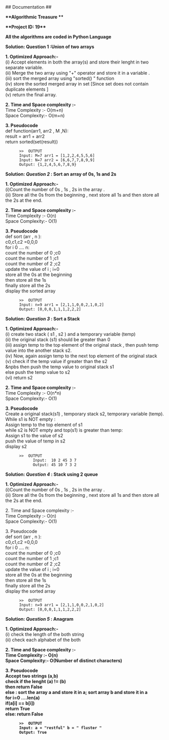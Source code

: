 <html>
  <head>## Documentation ## </head>
  <body>
  <div>
        <p> <b>**Algorithmic Treasure ** </b></p>
        <p><b>**Project ID: 19**</b></p>
    </div>

<p> <b> All the algorithms are coded in Python Language</b></p>
<p><b> Solution: Question 1 :Union of two arrays </b> </p>
 <p> <b>1.  Optimized Approach:-</b> <br>
         (i) Accept elements in  both the array(s) and store their lenght in two separate variable.<br>
         (ii) Merge the two array using "+" operator and store it in a variable .<br>
         (iii) sort the merged array using "sorted() " function  <br>
         (iv) store the sorted merged array in set [Since set does not contain duplicate elements ]  <br>
         (v)  return the final array.
  </p>
 <p> <b>  2. Time and Space complexity :-</b><br>
         Time Complexity :- O(m+n)<br>
         Space Complexity:- O(m+n)
 </p>
 <p> <b>3. Pseudocode </b> <br>
         def function(arr1, arr2 , M ,N):<br>
            result = arr1 + arr2 <br>
           return sorted(set(result))  <br>     
         
         
          >>  OUTPUT
          Input: M=7 arr1 = [1,2,2,4,5,5,6] 
          Input: N=7 arr2 = [6,6,7,7,8,9,9]
          Output: {1,2,4,5,6,7,8,9}
  </p>
<p><b> Solution: <i>Question 2 </i> : Sort an array of 0s, 1s and 2s  </b> </p>
 <p> <b>1.  Optimized Approach:-</b> <br>
         (i)Count the number of 0s , 1s , 2s in the array .<br>
         (ii) Store all the 0s from the beginning , next store all 1s and then store all the 2s at the end.<br>
  </p>
 <p> <b> 2. Time and Space complexity :- </b><br>
         Time Complexity :- O(n)<br>
         Space Complexity:- O(1)
 </p>
 <p> <b>3. Pseudocode </b><br>
         def sort (arr , n ): <br>
             c0,c1,c2 =0,0,0 <br>
             for i 0 .... n: <br>
                 count the number of 0 ;c0<br>
                  count the number of 1 ;c1<br>
                  count the number of 2 ;c2 <br>
              update the value of i ; i=0  <br>
                  store  all the  0s at the beginning <br>
                  then store all the 1s <br>
                  finally store all the 2s <br>
               display the sorted array
              
     
          >>  OUTPUT
          Input: n=9 arr1 = [2,1,1,0,0,2,1,0,2] 
          Output: [0,0,0,1,1,1,2,2,2]
  </p>
  
<p><b> Solution: <i>Question 3 </i> : Sort a Stack   </b> </p>
 <p> <b>1.  Optimized Approach:-</b> <br>
         (i) create two stack ( s1 , s2 ) and a temporary variable (temp)<br>
         (ii) the original stack (s1) should be greater than 0 <br>
         (iii) assign temp to  the top element of the original stack , then push  temp value  into the another stack s2.<br>
         (iv) Now, again assign temp to the next top element of the original stack <br>
         (v) check if the temp value if greater than the s2 <br>
              &npbs then  push the temp value to original stack s1 <br>
              else push the temp value to s2 <br>
         (vi) return s2 <br>
  
  </p>
 <p> <b>  2. Time and Space complexity :-</b> <br>
         Time Complexity :- O(n*n)<br>
         Space Complexity:- O(1)
 </p>
 <p> <b>3. Pseudocode </b> <br>
         Create a original stack(s1) , temporary stack s2, temporary variable (temp). <br>
         While s1 is NOT empty :  <br>
               Assign temp to the top element of s1  <br>
         while s2 is NOT empty and top(s1) is greater than temp:  <br>
                Assign s1 to the value of s2  <br>
                push the value of temp in s2  <br>
        display s2   <br>
              
     
          >>  OUTPUT
                Input:  10 2 45 3 7
                Output: 45 10 7 3 2 
  
  
  
  
  </p>
  
 <p><b> Solution: <i>Question 4 </i> : Stack using 2 queue   </b> </p>
 <p> <b>1.  Optimized Approach:-</b> <br>
         (i)Count the number of 0s , 1s , 2s in the array .<br>
         (ii) Store all the 0s from the beginning , next store all 1s and then store all the 2s at the end.<br>
  </p>
 <p> 2. Time and Space complexity :-<br>
         Time Complexity :- O(n)<br>
         Space Complexity:- O(1)
 </p>
 <p> 3. Pseudocode <br>
         def sort (arr , n ): <br>
             c0,c1,c2 =0,0,0 <br>
             for i 0 .... n: <br>
                 count the number of 0 ;c0<br>
                  count the number of 1 ;c1<br>
                  count the number of 2 ;c2 <br>
              update the value of i ; i=0  <br>
                  store  all the  0s at the beginning <br>
                  then store all the 1s <br>
                  finally store all the 2s <br>
               display the sorted array
              
     
          >>  OUTPUT
          Input: n=9 arr1 = [2,1,1,0,0,2,1,0,2] 
          Output: [0,0,0,1,1,1,2,2,2]
 </p>
          
 
 
 
 
 <p><b> Solution: <i>Question 5 </i> : Anagram    </b> </p>
 <p> <b>1.  Optimized Approach:-</b> <br>
         (i) check the length of the both string  <br>
         (ii) check each alphabet of the both  <b> <br>
  </p>
  <p><b> 2. Time and Space complexity :-</b><br>
         Time Complexity :- O(n)<br>
         Space Complexity:- O(Number of distinct characters)
 </p>
<p> <b> 3. Pseudocode  </b> <br>
        Accept two strings (a,b) <br>
        check if the lenght (a) != (b) <br>
                 then return False  <br>
           else : sort the array a and store it in a; sort array b and store it in a  <br>
       for i=0 ....len(a) <br>
           if(a[i] == b[i]) <br>
              return True  <br>
               else: return False  <br>
              
     
          >>  OUTPUT
          Input: a = "restful" b = " fluster " 
          Output: True
  </p>
          
  
  </body>

